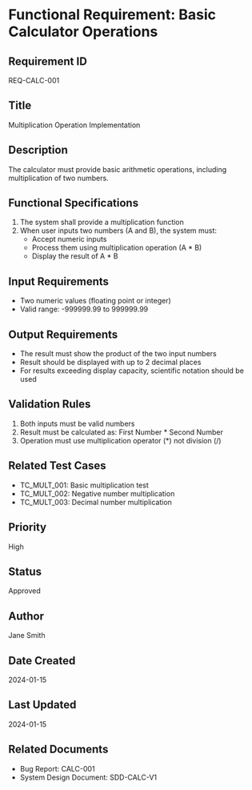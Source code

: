 # Functional Requirement: Basic Calculator Operations

## Requirement ID
REQ-CALC-001

## Title
Multiplication Operation Implementation

## Description
The calculator must provide basic arithmetic operations, including multiplication of two numbers.

## Functional Specifications
1. The system shall provide a multiplication function
2. When user inputs two numbers (A and B), the system must:
   - Accept numeric inputs
   - Process them using multiplication operation (A * B)
   - Display the result of A * B

## Input Requirements
- Two numeric values (floating point or integer)
- Valid range: -999999.99 to 999999.99

## Output Requirements
- The result must show the product of the two input numbers
- Result should be displayed with up to 2 decimal places
- For results exceeding display capacity, scientific notation should be used

## Validation Rules
1. Both inputs must be valid numbers
2. Result must be calculated as: First Number * Second Number
3. Operation must use multiplication operator (*) not division (/)

## Related Test Cases
- TC_MULT_001: Basic multiplication test
- TC_MULT_002: Negative number multiplication
- TC_MULT_003: Decimal number multiplication

## Priority
High

## Status
Approved

## Author
Jane Smith

## Date Created
2024-01-15

## Last Updated
2024-01-15

## Related Documents
- Bug Report: CALC-001
- System Design Document: SDD-CALC-V1
